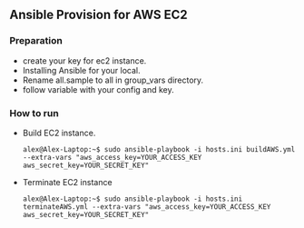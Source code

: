 Ansible Provision for AWS EC2
-----------------------------

### Preparation

-	create your key for ec2 instance.
-	Installing Ansible for your local.
-	Rename all.sample to all in group_vars directory.
-	follow variable with your config and key.

### How to run

-	Build EC2 instance.

	```
	alex@Alex-Laptop:~$ sudo ansible-playbook -i hosts.ini buildAWS.yml --extra-vars "aws_access_key=YOUR_ACCESS_KEY aws_secret_key=YOUR_SECRET_KEY"
	```

-	Terminate EC2 instance

	```
	alex@Alex-Laptop:~$ sudo ansible-playbook -i hosts.ini terminateAWS.yml --extra-vars "aws_access_key=YOUR_ACCESS_KEY aws_secret_key=YOUR_SECRET_KEY"
	```
